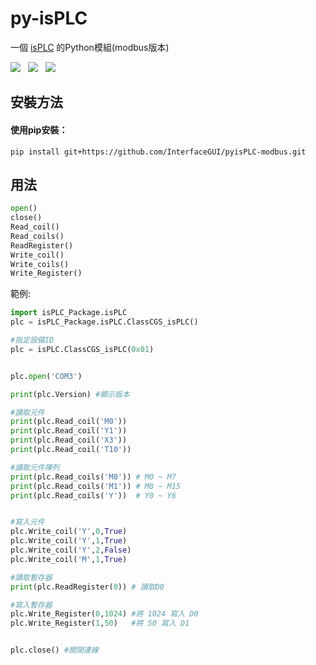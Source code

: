 # py-isPLC
一個 [isPLC](https://blog.xuite.net/plcduino/blog) 的Python模組(modbus版本)

![](https://img.shields.io/github/issues/InterfaceGUI/pyisPLC-modbus?style=for-the-badge)&nbsp;&nbsp;
![](https://img.shields.io/badge/Python-v3.7-blue?style=for-the-badge)&nbsp;&nbsp;
![](https://img.shields.io/badge/Version-v1.0-orange?style=for-the-badge)

## 安裝方法

#### 使用pip安裝：
```pip install git+https://github.com/InterfaceGUI/pyisPLC-modbus.git```

## 用法

```python
open()
close()
Read_coil()
Read_coils()
ReadRegister()
Write_coil()
Write_coils()
Write_Register()

```

範例:
```python
import isPLC_Package.isPLC
plc = isPLC_Package.isPLC.ClassCGS_isPLC()

#指定設備ID
plc = isPLC.ClassCGS_isPLC(0x01)


plc.open('COM3')

print(plc.Version) #顯示版本

#讀取元件
print(plc.Read_coil('M0'))
print(plc.Read_coil('Y1'))
print(plc.Read_coil('X3'))
print(plc.Read_coil('T10'))

#讀取元件陣列
print(plc.Read_coils('M0')) # M0 ~ M7
print(plc.Read_coils('M1')) # M8 ~ M15
print(plc.Read_coils('Y'))  # Y0 ~ Y6


#寫入元件
plc.Write_coil('Y',0,True)
plc.Write_coil('Y',1,True)
plc.Write_coil('Y',2,False)
plc.Write_coil('M',1,True)

#讀取暫存器
print(plc.ReadRegister(0)) # 讀取D0

#寫入暫存器
plc.Write_Register(0,1024) #將 1024 寫入 D0
plc.Write_Register(1,50)   #將 50 寫入 D1


plc.close() #關閉連線

```
